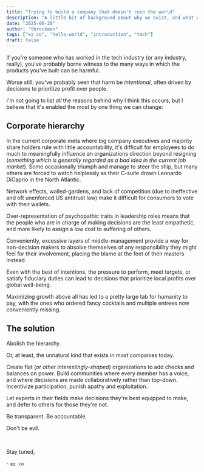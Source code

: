```yaml
---
title: "Trying to build a company that doesn't ruin the world"
description: "A little bit of background about why we exist, and what we're trying to do."
date: "2025-06-28"
author: "tbrockman"
tags: ["ez co", "hello-world", "introduction", "tech"]
draft: false
---
```


If you're someone who has worked in the tech industry (or any industry, really), you've probably borne witness to the many ways in which the products you've built can be harmful. 

Worse still, you've probably seen that harm be *intentional*, often driven by decisions to prioritize profit over people.

I'm not going to list _all_ the reasons behind why I think this occurs, but I believe that it's enabled the most by one thing we can change:

## Corporate hierarchy

In the current corporate meta where big company executives and majority share holders rule with little accountability, it's difficult for employees to do much to meaningfully influence an organizations direction beyond resigning (*something which is generally regarded as a bad idea in the current job market*). Some occasionally triumph and manage to steer the ship, but many others are forced to watch helplessly as their C-suite drown Leonardo DiCaprio in the North Atlantic.

Network effects, walled-gardens, and lack of competition (due to ineffective and oft unenforced US antitrust law) make it difficult for consumers to vote with their wallets.

Over-representation of psychopathic traits in leadership roles means that the people who are in charge of making decisions are the least empathetic, and more likely to assign a low cost to suffering of others.

Conveniently, excessive layers of middle-management provide a way for non-decision makers to absolve themselves of any responsibility they might feel for their involvement, placing the blame at the feet of their masters instead.

Even with the best of intentions, the pressure to perform, meet targets, or satisfy fiduciary duties can lead to decisions that prioritize local profits over global well-being.

Maximizing growth above all has led to a pretty large tab for humanity to pay, with the ones who ordered fancy cocktails and multiple entrees now conveniently missing.


## The solution

Abolish the hierarchy.

Or, at least, the unnatural kind that exists in most companies today.

Create flat (_or other interestingly-shaped_) organizations to add checks and balances on power. Build communities where every member has a voice, and where decisions are made collaboratively rather than top-down. Incentivize participation, punish apathy and exploitation.

Let experts in their fields make decisions they're best equipped to make, and defer to others for those they're not.

Be transparent. Be accountable.

Don't be evil.

<br>

Stay tuned,

\- `ez co`